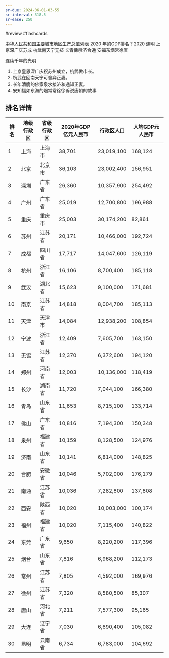 ```yaml
---
sr-due: 2024-06-01-03-55
sr-interval: 318.5
sr-ease: 250
---
```


#review 
#flashcards 

[中华人民共和国主要城市地区生产总值列表](https://zh.m.wikipedia.org/zh-hans/%E4%B8%AD%E5%8D%8E%E4%BA%BA%E6%B0%91%E5%85%B1%E5%92%8C%E5%9B%BD%E4%B8%BB%E8%A6%81%E5%9F%8E%E5%B8%82%E5%9C%B0%E5%8C%BA%E7%94%9F%E4%BA%A7%E6%80%BB%E5%80%BC%E5%88%97%E8%A1%A8)
2020 年的GDP排名
?
   2020 连明
上京深广庆苏成
杭武南天宁无郑
长青佛泉济合通
安福东烟常徐唐
<!--SR:!2024-07-22,21,250-->

连续千年的光明
1. 上京皇恩深广庆祝苏州成立，杭武做市长。
2. 杭武在回南天宁可舍弃正妻。
3. 长年清脆的佛家泉水接济和通知正妻。
4. 安知福如东海的烟常常徐徐诉说唐朝的故事

## 排名详情
| 排名 | 地级行政区 | 省级行政区 | 2020年GDP亿元人民币 | 行政区人口 | 人均GDP元人民币 |
| ---- | ---------- | ---------- | ------------------- | ---------- | --------------- |
| 1    | 上海       | 上海市     | 38,701              | 23,019,100 | 168,124         |
| 2    | 北京       | 北京市     | 36,103              | 23,002,400 | 156,951         |
| 3    | 深圳       | 广东省     | 26,360              | 10,357,900 | 254,492         |
| 4    | 广州       | 广东省     | 25,019              | 12,700,800 | 196,988         |
| 5    | 重庆       | 重庆市     | 25,003              | 30,174,200 | 82,861          |
| 6    | 苏州       | 江苏省     | 20,171              | 10,466,000 | 192,724         |
| 7    | 成都       | 四川省     | 17,717              | 14,047,600 | 126,119         |
| 8    | 杭州       | 浙江省     | 16,106              | 8,700,400  | 185,118         |
| 9    | 武汉       | 湖北省     | 15,623              | 9,100,000  | 171,681         |
| 10   | 南京       | 江苏省     | 14,818              | 8,004,700  | 185,113         |
| 11   | 天津       | 天津市     | 14,084              | 12,938,200 | 108,854         |
| 12   | 宁波       | 浙江省     | 12,409              | 7,605,700  | 163,150         |
| 13   | 无锡       | 江苏省     | 12,370              | 6,372,600  | 194,120         |
| 14   | 郑州       | 河南省     | 12,003              | 10,136,000 | 118,419         |
| 15   | 长沙       | 湖南省     | 11,720              | 7,044,100  | 166,380         |
| 16   | 青岛       | 山东省     | 11,653              | 8,715,100  | 133,714         |
| 17   | 佛山       | 广东省     | 10,816              | 7,194,300  | 150,348         |
| 18   | 泉州       | 福建省     | 10,159              | 8,128,500  | 124,976         |
| 19   | 济南       | 山东省     | 10,141              | 6,814,000  | 148,825         |
| 20   | 合肥       | 安徽省     | 10,046              | 5,702,000  | 176,179         |
| 21   | 南通       | 江苏省     | 10,036              | 7,282,800  | 137,808         |
| 22   | 西安       | 陕西省     | 10,020              | 10,003,000 | 100,174         |
| 23   | 福州       | 福建省     | 10,020              | 7,115,400  | 140,822         |
| 24   | 东莞       | 广东省     | 9,650               | 8,220,200  | 117,396         |
| 25   | 烟台       | 山东省     | 7,816               | 6,968,200  | 112,173         |
| 26   | 常州       | 江苏省     | 7,805               | 4,592,000  | 169,976         |
| 27   | 徐州       | 江苏省     | 7,320               | 8,580,500  | 85,307          |
| 28   | 唐山       | 河北省     | 7,211               | 7,577,300  | 95,165          |
| 29   | 大连       | 辽宁省     | 7,030               | 6,690,400  | 105,082         |
| 30   | 昆明       | 云南省     | 6,734               | 6,783,000  | 104,692         | 

